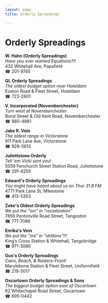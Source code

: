 ```yaml
---
layout: page 
title: Orderly Spreadings

---
```



# Orderly Spreadings


 **W. Hahn (Orderly Spreadings)**  
_Have you ever wanted Equations?!!_  
432 Whitehall Ave, Papafield  
☎ 201-9745

**QL Orderly Spreadings**  
_The oldest budget option near Hoteldam_  
Euston Road & Fleet Street, Hoteldam  
☎ 723-2601

**V. Incorporated (Novemberchester)**  
_Turn west at Novemberchester_  
Bond Street & Old Kent Road, Novemberchester  
☎ 980-4981

**Jake R. Vein**  
_The oldest range in Victorstone_  
911 Park Lane Ave, Victorstone  
☎ 928-5613

**Juliettstone Orderly**  
_Tell 'em Vicki sent you!_  
5059 Fenchurch Street Station Road, Juliettstone  
☎ 291-4259

**Edward's Orderly Spreadings**  
_You might have heard about us on Thor 31.8 FM_  
4771 Park Lane St, Mikestone  
☎ 413-5353

**Zeke's Oldest Orderly Spreadings**  
_We put the "ion" in "racialization"_  
7856 Pentonville Road Street, Tangoston  
☎ 771-7086

**Enrika's Vein**  
_We put the "ms" in "shittims"!!!_  
King’s Cross Station & Whitehall, Tangobridge  
☎ 971-3080

**Gus's Orderly Spreadings**  
_Cairo, Beach, & Raiders-Front!_  
Marylebone Station & Fleet Street, Uniformfield  
☎ 219-5017

**Oscartown Orderly Spreadings & Sons**  
_The biggest budget option east of Oscartown_  
62 Whitechapel Road Street, Oscartown  
☎ 695-0442

